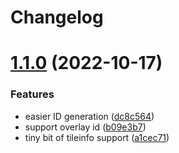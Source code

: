 # Changelog

# [1.1.0](https://github.com/scarf005/Cataclysm-BN-tools/compare/v1.0.1...v1.1.0) (2022-10-17)


### Features

* easier ID generation ([dc8c564](https://github.com/scarf005/Cataclysm-BN-tools/commit/dc8c56476bf90325dd97b423e6dc2b24727eb24c))
* support overlay id ([b09e3b7](https://github.com/scarf005/Cataclysm-BN-tools/commit/b09e3b7446fbb76f9b6ffe922477957320fdad61))
* tiny bit of tileinfo support ([a1cec71](https://github.com/scarf005/Cataclysm-BN-tools/commit/a1cec71b3f97661d50c175c6d92bca2c059cd12d))
